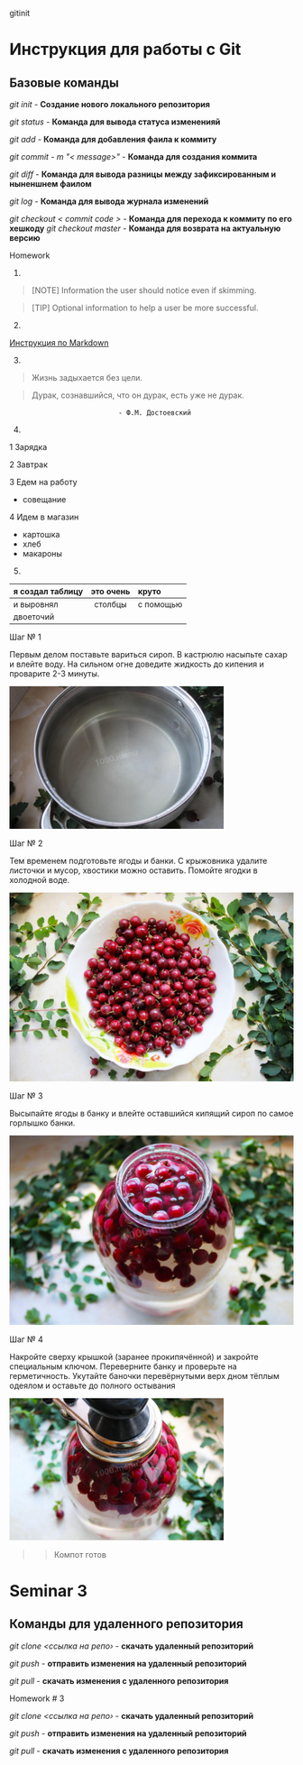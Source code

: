 gitinit
# Инструкция для работы с Git

## Базовые команды

*git init* - **Создание нового локального репозитория**

*git status* - **Команда для вывода статуса измененияй**

*git add* - **Команда для добавления фаила к коммиту**

*git commit - m "< message>"* - **Команда для создания коммита**

*git diff* - **Команда для вывода разницы между зафиксированным и ныненшнем фаилом**

*git log* - **Команда для вывода журнала изменений**

*git checkout < commit code >* - **Команда для перехода к коммиту по его хешкоду**
 *git checkout master* - **Команда для возврата на актуальную версию**

 Homework

 1.
 > [NOTE]
> Information the user should notice even if skimming.

>   [TIP]
> Optional information to help a user be more successful. 
 2.
[Инструкция по Markdown](https://learn.microsoft.com/ru-ru/contribute/markdown-reference)

3.

>Жизнь задыхается без цели.

>Дурак, сознавшийся, что он дурак, есть уже не дурак.

                               - Ф.М. Достоевский  
4.
1 Зарядка

2 Завтрак

3 Едем на работу
- совещание

4 Идем в магазин
- картошка
- хлеб
- макароны
5.
|я создал таблицу| это очень | круто |
|:-----------    |:----------: |:-------| 
|и выровнял |столбцы | c помощью |
|двоеточий|      ||


Шаг № 1

Первым делом поставьте вариться сироп. В кастрюлю насыпьте сахар и влейте воду. На сильном огне доведите жидкость до кипения и проварите 2-3 минуты.


![](Yagodi%201.jpeg)

Шаг № 2

Тем временем подготовьте ягоды и банки. С крыжовника удалите листочки и мусор, хвостики можно оставить. Помойте ягодки в холодной воде.

![](Yagodi%202.jpeg)

Шаг № 3

Высыпайте ягоды в банку и влейте оставшийся кипящий сироп по самое горлышко банки. 

![](Yagodi%203.jpeg)

Шаг № 4

Накройте сверху крышкой (заранее прокипячённой) и закройте специальным ключом. Переверните банку и проверьте на герметичность. Укутайте баночки перевёрнутыми верх дном тёплым одеялом и оставьте до полного остывания

![](Yagodi%204.jpeg)

>> Компот готов

# Seminar 3

## Команды для удаленного репозитория

*git clone <ссылка на репо›* - **скачать удаленный репозиторий**

*git push* - **отправить изменения на удаленный репозиторий**

*git pull* - **скачать изменения с удаленного репозитория**


Homework # 3

*git clone <ссылка на репо›* - **скачать удаленный репозиторий**

*git push* - **отправить изменения на удаленный репозиторий**

*git pull* - **скачать изменения с удаленного репозитория**
